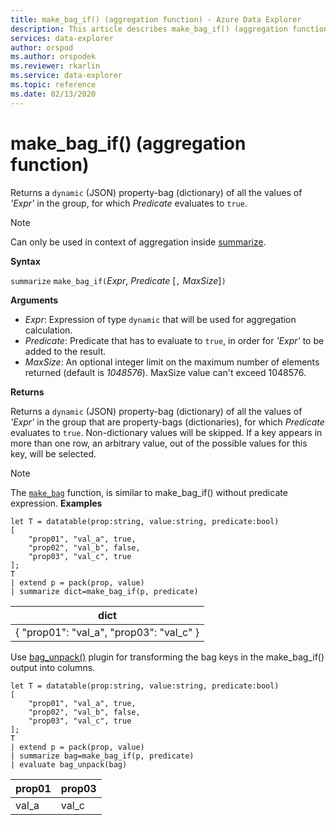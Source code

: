 ```yaml
---
title: make_bag_if() (aggregation function) - Azure Data Explorer
description: This article describes make_bag_if() (aggregation function) in Azure Data Explorer.
services: data-explorer
author: orspod
ms.author: orspodek
ms.reviewer: rkarlin
ms.service: data-explorer
ms.topic: reference
ms.date: 02/13/2020
---
```

# make_bag_if() (aggregation function)

Returns a `dynamic` (JSON) property-bag (dictionary) of all the values of *'Expr'* in the group, for which *Predicate* evaluates to `true`.

> [!NOTE]
> Can only be used in context of aggregation inside [summarize](summarizeoperator.md).

**Syntax**

`summarize` `make_bag_if(`*Expr*, *Predicate* [`,` *MaxSize*]`)`

**Arguments**

* *Expr*: Expression of type `dynamic` that will be used for aggregation calculation.
* *Predicate*: Predicate that has to evaluate to `true`, in order for *'Expr'* to be added to the result.
* *MaxSize*: An optional integer limit on the maximum number of elements returned (default is *1048576*). MaxSize value can't exceed 1048576.

**Returns**

Returns a `dynamic` (JSON) property-bag (dictionary) of all the values of *'Expr'* in the group that are property-bags (dictionaries), for which *Predicate* evaluates to `true`.
Non-dictionary values will be skipped.
If a key appears in more than one row, an arbitrary value, out of the possible values for this key, will be selected.

> [!NOTE]
> The [`make_bag`](./make-bag-aggfunction.md) function, is similar to make_bag_if() without predicate expression.
**Examples**

```kusto
let T = datatable(prop:string, value:string, predicate:bool)
[
    "prop01", "val_a", true,
    "prop02", "val_b", false,
    "prop03", "val_c", true
];
T
| extend p = pack(prop, value)
| summarize dict=make_bag_if(p, predicate)

```

|dict|
|----|
|{ "prop01": "val_a", "prop03": "val_c" } |

Use [bag_unpack()](bag-unpackplugin.md) plugin for transforming the bag keys in the make_bag_if() output into columns. 

```kusto
let T = datatable(prop:string, value:string, predicate:bool)
[
    "prop01", "val_a", true,
    "prop02", "val_b", false,
    "prop03", "val_c", true
];
T
| extend p = pack(prop, value)
| summarize bag=make_bag_if(p, predicate)
| evaluate bag_unpack(bag)

```

|prop01|prop03|
|---|---|
|val_a|val_c|
